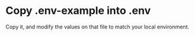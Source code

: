 # Copy .env-example into .env
Copy it, and modify the values on that file to match your local environment.
